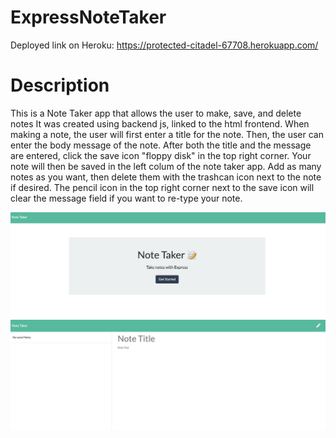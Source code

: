 # ExpressNoteTaker

Deployed link on Heroku: https://protected-citadel-67708.herokuapp.com/

# Description

This is a Note Taker app that allows the user to make, save, and delete notes It was created using backend js, linked to the html frontend. When making a note, the user will first enter a title for the note.  Then, the user can enter the body message of the note. After both the title and the message are entered, click the save icon "floppy disk" in the top right corner.  Your note will then be saved in the left colum of the note taker app. Add as many notes as you want, then delete them with the trashcan icon next to the note if desired.  The pencil icon in the top right corner next to the save icon will clear the message field if you want to re-type your note.

![Screenshot](./public/photos/screenshots/note1.png)
![Screenshot](./public/photos/screenshots/note2.png)
 
